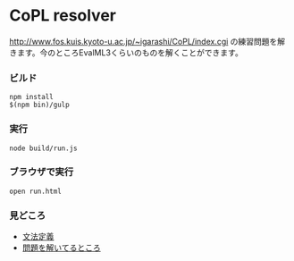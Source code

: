 # CoPL resolver

http://www.fos.kuis.kyoto-u.ac.jp/~igarashi/CoPL/index.cgi の練習問題を解きます。今のところEvalML3くらいのものを解くことができます。

### ビルド

```
npm install
$(npm bin)/gulp
```

### 実行

```
node build/run.js
```

### ブラウザで実行

```
open run.html
```

### 見どころ
- [文法定義](src/grammer.jison) 
- [問題を解いてるところ](src/ml.coffee#L127)
